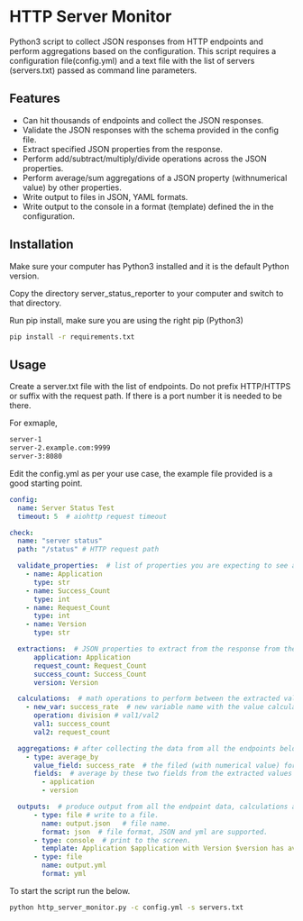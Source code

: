# HTTP Server Monitor

Python3 script to collect JSON responses from HTTP endpoints and perform aggregations based on the configuration.
This script requires a configuration file(config.yml) and a text file with the list of servers (servers.txt) passed as command line parameters.

## Features
 - Can hit thousands of endpoints and collect the JSON responses.
 - Validate the JSON responses with the schema provided in the config file.
 - Extract specified JSON properties from the response.
 - Perform add/subtract/multiply/divide operations across the JSON properties.
 - Perform average/sum aggregations of a JSON property (withnumerical value) by other properties.
 - Write output to files in JSON, YAML formats. 
 - Write output to the console in a format (template) defined the in the configuration.


## Installation
Make sure your computer has Python3 installed and it is the default Python version.

Copy the directory server_status_reporter to your computer and switch to that directory.
 
Run pip install, make sure you are using the right pip (Python3)
```bash 
pip install -r requirements.txt
```

## Usage
Create a server.txt file with the list of endpoints. Do not prefix HTTP/HTTPS or suffix with the  request path.
If there is a port number it is needed to be there. 

For exmaple, 
```bash
server-1
server-2.example.com:9999
server-3:8080
```
Edit the config.yml as per your use case, the example file provided is a good starting point. 
```yaml
config:
  name: Server Status Test
  timeout: 5  # aiohttp request timeout

check:
  name: "server status"
  path: "/status" # HTTP request path

  validate_properties:  # list of properties you are expecting to see and their types in the JSON response from the endpoint.
    - name: Application
      type: str
    - name: Success_Count
      type: int
    - name: Request_Count
      type: int
    - name: Version
      type: str

  extractions:  # JSON properties to extract from the response from the endpoint.
      application: Application
      request_count: Request_Count
      success_count: Success_Count
      version: Version

  calculations:  # math operations to perform between the extracted values defined in the section above.
    - new_var: success_rate  # new variable name with the value calculated from the operation below.
      operation: division # val1/val2
      val1: success_count
      val2: request_count

  aggregations: # after collecting the data from all the endpoints below aggregations are performed, average_by and sum_by are supported.
    - type: average_by
      value_field: success_rate  # the filed (with numerical value) for which the average is calculated.
      fields:  # average by these two fields from the extracted values from the extraction section above.
        - application
        - version

  outputs:  # produce output from all the endpoint data, calculations and aggregations.
      - type: file # write to a file.
        name: output.json   # file name.
        format: json  # file format, JSON and yml are supported.
      - type: console  # print to the screen.
        template: Application $application with Version $version has average success rate of $average # console output template, variables (with $ symbol) should be from the fields and aggregation results.
      - type: file
        name: output.yml
        format: yml
```

To start the script run the below.
```bash
python http_server_monitor.py -c config.yml -s servers.txt
```

